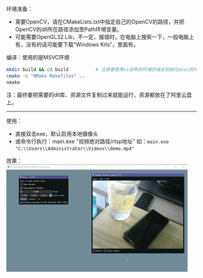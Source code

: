 环境准备：

- 需要OpenCV，请在CMakeLists.txt中指定自己的OpenCV的路径，并把OpenCV的dll所在路径添加至Path环境变量。
- 可能需要OpenGL32.Lib，不一定，报错时，在电脑上搜索一下，一般电脑上有，没有的话可能要下载“Windows Kits”，里面有。

编译：使用的是MSVC环境

```bash
mkdir build && cd build          # 注意要使用vs自带的环境终端去初始化msvc的环境
cmake -G "NMake Makefiles" ..
nmake
```

注：最终要把需要的dll库、资源文件复制过来就能运行，资源都放在了阿里云盘上。

---

使用：

- 直接双击exe，默认启用本地摄像头
- 或命令行执行：main.exe "视频绝对路径/rtsp地址"
  如：`main.exe "C:\\Users\\Administrator\\Videos\\demo.mp4"` 

效果：
![](./doc/demo.gif)


